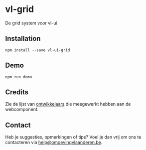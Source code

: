 # vl-grid
De grid system voor vl-ui

## Installation
```
npm install --save vl-ui-grid
```

## Demo
```
npm run demo
```

## Credits
Zie de lijst van [ontwikkelaars](https://github.com/milieuinfo/webcomponent-vl-ui-grid/graphs/contributors) die meegewerkt hebben aan de webcomponent.

## Contact
Heb je suggesties, opmerkingen of tips? Voel je dan vrij om ons te contacteren via help@omgevingvlaanderen.be.